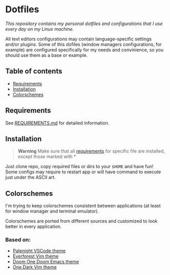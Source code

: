 # **Dotfiles**
*This repository contains my personal dotfiles and configurations that I use every day on my Linux machine.*

All text editors configurations may contain language-specific settings and/or plugins.
Some of this dofiles (window managers configurations, for example) are configured specifically for my needs and convinience, so you should use them as a base or example.



## Table of contents
- [Requirements](REQUIREMENTS.md)
- [Installation](#installation)
- [Colorschemes](#colorschemes)
&nbsp;



## Requirements
See [REQUIREMENTS.md](REQUIREMENTS.md) for detailed information.
&nbsp;


## Installation
> **Warning**
> Make sure that all [requirements](REQUIREMENTS.md) for specific file are installed, except those marked with \*
&nbsp;

Just clone repo, copy required files or dirs to your `$HOME` and have fun!\
Some configs may require to restart app or will have command to execute just under the ASCII art.
&nbsp;


## Colorschemes
I'm trying to keep colorschemes consistent between applications (at least for window manager and terminal emulator).

Colorschemes are ported from different sources and customized to look better in every application.

### Based on:
- [Palenight VSCode theme](https://github.com/whizkydee/vscode-palenight-theme)
- [Everforest Vim theme](https://github.com/sainnhe/everforest)
- [Doom One Doom Emacs theme](https://github.com/doomemacs/themes)
- [One Dark Vim theme](https://github.com/joshdick/onedark.vim)

